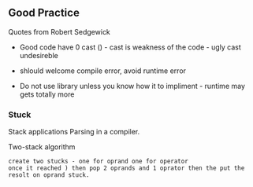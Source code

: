 

## Good Practice

Quotes from Robert Sedgewick

- Good code have 0 cast () - cast is weakness of the code - ugly cast undesireble

- shlould welcome compile error, avoid runtime error

- Do not use library unless you know how it to impliment - runtime may gets totally more



### Stuck

Stack applications
Parsing in a compiler.

Two-stack algorithm

    create two stucks - one for oprand one for operator   
    once it reached ) then pop 2 oprands and 1 oprator then the put the resolt on oprand stuck.


